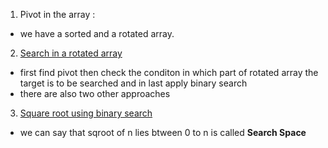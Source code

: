 1. Pivot in the array :
- we have a sorted and a rotated array.
2. [Search in a rotated array](https://www.codingninjas.com/codestudio/problem-details/search-in-rotated-sorted-array_1082554)
- first find pivot then check the conditon in which part of rotated array the target is to be searched and in last apply binary search
- there are also two other approaches
3. [Square root using binary search](https://www.codingninjas.com/codestudio/problem-details/square-root-of-an-integer_1089689)
- we can say that sqroot of n lies btween 0 to n is called **Search Space**